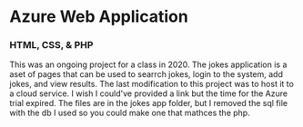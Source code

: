 # Azure Web Application
### HTML, CSS, & PHP

This was an ongoing project for a class in 2020. The jokes application is a aset of pages that can be used to searrch jokes, login to the system, add jokes, and view results. The last modification to this project was to host it to a cloud service. I wish I could've provided a link but the time for the Azure trial expired. The files are in the jokes app folder, but I removed the sql file with the db I used so you could make one that mathces the php. 
